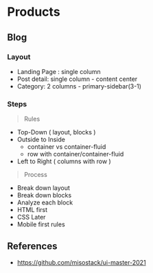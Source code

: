 # Products

## Blog

### Layout

- Landing Page : single column
- Post detail: single column - content center
- Category: 2 columns - primary-sidebar(3-1)

### Steps

> Rules

- Top-Down ( layout, blocks )
- Outside to Inside
  - container vs container-fluid
  - row with container/container-fluid
- Left to Right ( columns with row )

> Process

- Break down layout
- Break down blocks
- Analyze each block
- HTML first
- CSS Later
- Mobile first rules

## References

- https://github.com/misostack/ui-master-2021
